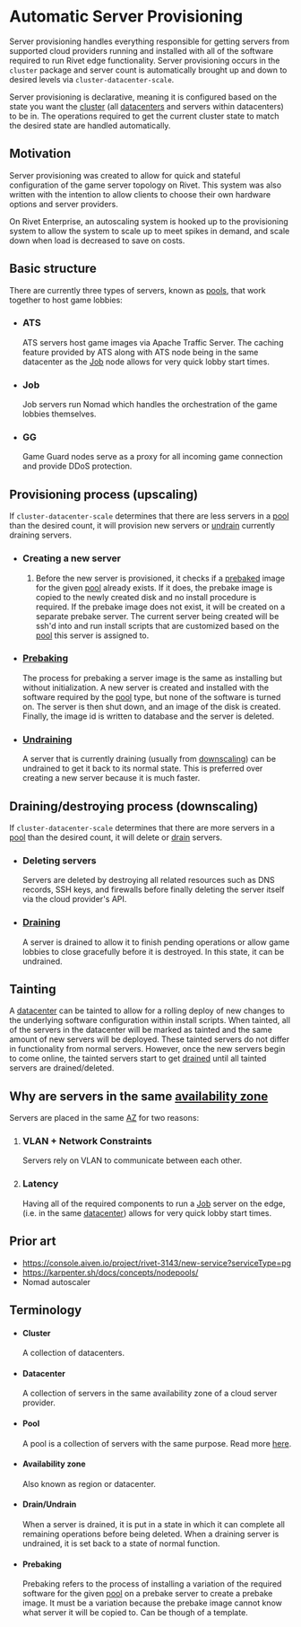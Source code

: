 # Automatic Server Provisioning

Server provisioning handles everything responsible for getting servers from supported cloud providers running and installed with all of the software required to run Rivet edge functionality. Server provisioning occurs in the `cluster` package and server count is automatically brought up and down to desired levels via `cluster-datacenter-scale`.

Server provisioning is declarative, meaning it is configured based on the state you want the [cluster](#cluster) (all [datacenters](#datacenter) and servers within datacenters) to be in. The operations required to get the current cluster state to match the desired state are handled automatically.

## Motivation

Server provisioning was created to allow for quick and stateful configuration of the game server topology on Rivet. This system was also written with the intention to allow clients to choose their own hardware options and server providers.

On Rivet Enterprise, an autoscaling system is hooked up to the provisioning system to allow the system to scale up to meet spikes in demand, and scale down when load is decreased to save on costs.

## Basic structure

There are currently three types of servers, known as [pools](#pool), that work together to host game lobbies:

-   ### ATS

    ATS servers host game images via Apache Traffic Server. The caching feature provided by ATS along with ATS node being in the same datacenter as the [Job](#job) node allows for very quick lobby start times.

-   ### Job

    Job servers run Nomad which handles the orchestration of the game lobbies themselves.

-   ### GG

    Game Guard nodes serve as a proxy for all incoming game connection and provide DDoS protection.

## Provisioning process (upscaling)

If `cluster-datacenter-scale` determines that there are less servers in a [pool](#pool) than the desired count, it will provision new servers or [undrain](#drainundrain) currently draining servers.

-   ### Creating a new server

    1. Before the new server is provisioned, it checks if a [prebaked](#prebaking) image for the given [pool](#pool) already exists. If it does, the prebake image is copied to the newly created disk and no install procedure is required. If the prebake image does not exist, it will be created on a separate prebake server. The current server being created will be ssh'd into and run install scripts that are customized based on the [pool](#pool) this server is assigned to.

-   ### [Prebaking](#prebaking)

    The process for prebaking a server image is the same as installing but without initialization. A new server is created and installed with the software required by the [pool](#pool) type, but none of the software is turned on. The server is then shut down, and an image of the disk is created. Finally, the image id is written to database and the server is deleted.

-   ### [Undraining](#drainundrain)

    A server that is currently draining (usually from [downscaling](#drainingdestroying-process-downscaling)) can be undrained to get it back to its normal state. This is preferred over creating a new server because it is much faster.

## Draining/destroying process (downscaling)

If `cluster-datacenter-scale` determines that there are more servers in a [pool](#pool) than the desired count, it will delete or [drain](#drainundrain) servers.

-   ### Deleting servers

    Servers are deleted by destroying all related resources such as DNS records, SSH keys, and firewalls before finally deleting the server itself via the cloud provider's API.

-   ### [Draining](#drainundrain)

    A server is drained to allow it to finish pending operations or allow game lobbies to close gracefully before it is destroyed. In this state, it can be undrained.

## Tainting

A [datacenter](#datacenter) can be tainted to allow for a rolling deploy of new changes to the underlying software configuration within install scripts. When tainted, all of the servers in the datacenter will be marked as tainted and the same amount of new servers will be deployed. These tainted servers do not differ in functionality from normal servers. However, once the new servers begin to come online, the tainted servers start to get [drained](#draining) until all tainted servers are drained/deleted.

## Why are servers in the same [availability zone](#availability-zone)

Servers are placed in the same [AZ](#availability-zone) for two reasons:

1. ### VLAN + Network Constraints

    Servers rely on VLAN to communicate between each other.

2. ### Latency

    Having all of the required components to run a [Job](#job) server on the edge, (i.e. in the same [datacenter](#datacenter)) allows for very quick lobby start times.

## Prior art

-   https://console.aiven.io/project/rivet-3143/new-service?serviceType=pg
-   https://karpenter.sh/docs/concepts/nodepools/
-   Nomad autoscaler

## Terminology

-   #### Cluster

    A collection of datacenters.

-   #### Datacenter

    A collection of servers in the same availability zone of a cloud server provider.

-   #### Pool

    A pool is a collection of servers with the same purpose. Read more [here](#basic-structure).

-   #### Availability zone

    Also known as region or datacenter.

-   #### Drain/Undrain

    When a server is drained, it is put in a state in which it can complete all remaining operations before being deleted. When a draining server is undrained, it is set back to a state of normal function.

-   #### Prebaking

    Prebaking refers to the process of installing a variation of the required software for the given [pool](#pool) on a prebake server to create a prebake image. It must be a variation because the prebake image cannot know what server it will be copied to. Can be though of a template.
